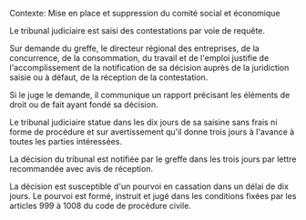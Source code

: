 Contexte: Mise en place et suppression du comité social et économique

Le tribunal judiciaire est saisi des contestations par voie de requête.

Sur demande du greffe, le directeur régional des entreprises, de la concurrence, de la consommation, du travail et de l'emploi justifie de l'accomplissement de la notification de sa décision auprès de la juridiction saisie ou à défaut, de la réception de la contestation.

Si le juge le demande, il communique un rapport précisant les éléments de droit ou de fait ayant fondé sa décision.

Le tribunal judiciaire statue dans les dix jours de sa saisine sans frais ni forme de procédure et sur avertissement qu'il donne trois jours à l'avance à toutes les parties intéressées.

La décision du tribunal est notifiée par le greffe dans les trois jours par lettre recommandée avec avis de réception.

La décision est susceptible d'un pourvoi en cassation dans un délai de dix jours. Le pourvoi est formé, instruit et jugé dans les conditions fixées par les articles 999 à 1008 du code de procédure civile.